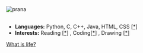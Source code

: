 ##
![prana](https://github.com/user-attachments/assets/64fd7f54-695a-408d-894e-a29b6f2c9c25)
##

- **Languages:** Python, C, C++, Java, HTML, CSS [[*]](https://github.com/pranavanand17/MindYourLanguage)
- **Interests:** Reading [[*]](https://www.goodreads.com/user/show/109514852-bharmony-103) , Coding[[*]](https://github.com/pranavanand17) , Drawing [[*]](https://pranavanand17.github.io/Gallery/)

[What is life?](<https://imgur.com/a/WsMFfar>)


<!--!
**pranavanand17/pranavanand17** is a ✨ _special_ ✨ repository because its `README.md` (this file) appears on your GitHub profile.

Here are some ideas to get you started:

- 🔭 I’m currently working on ...
- 🌱 I’m currently learning ...
- 👯 I’m looking to collaborate on ...
- 🤔 I’m looking for help with ...
- 💬 Ask me about ...
- 📫 How to reach me: ...
- 😄 Pronouns: ...
- ⚡ Fun fact: ...
-->

